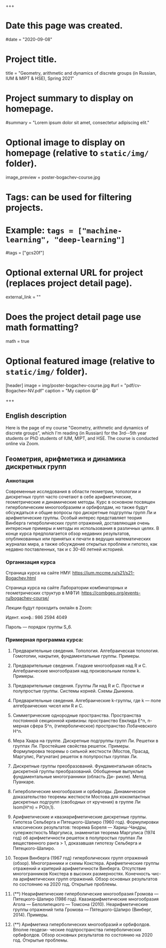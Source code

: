 +++
# Date this page was created.
#date = "2020-09-08"

# Project title.
title = "Geometry, arithmetic and dynamics of discrete groups (in Russian, IUM & MIPT & HSE), Spring 2021"

# Project summary to display on homepage.
#summary = "Lorem ipsum dolor sit amet, consectetur adipiscing elit."

# Optional image to display on homepage (relative to `static/img/` folder).
image_preview = poster-bogachev-course.jpg

# Tags: can be used for filtering projects.
# Example: `tags = ["machine-learning", "deep-learning"]`
#tags = ["gcs20f"]

# Optional external URL for project (replaces project detail page).
external_link = ""

# Does the project detail page use math formatting?
math = true

# Optional featured image (relative to `static/img/` folder).
[header]
image = img/poster-bogachev-course.jpg
#url = "pdf/cv-Bogachev-NV.pdf"
caption = "My caption :smile:"

+++



## English description

Here is the page of my course "Geometry, arithmetic and dynamics of discrete groups", which I'm reading (in Russian) for the 3rd--5th year students or PhD students of IUM, MIPT, and HSE. The course is conducted online via Zoom.  




## Геометрия, арифметика и динамика дискретных групп


### Аннотация

Современные исследования в области геометрии, топологии и дискретных групп часто сочетают в себе арифметические, геометрические и динамические методы. Курс в основном посвящен гиперболическим мноогообразиям и орбифолдам, но также будут обсуждаться и общие вопросы про дискретные подгруппы групп Ли и арифметические группы. Особый интерес представляет теория Винберга гиперболических групп отражений, доставляющая очень интересные примеры и методы их использования в различных целях. В конце курса предполагается обзор недавних результатов, опубликованных или принятых к печати в ведущих математических журналах мира, а также обсуждение открытых проблем и гипотез, как недавно поставленных, так и с 30-40 летней историей.


### Организация курса

Страница курса на сайте НМУ:
https://ium.mccme.ru/s21/s21-Bogachev.html

Страница курса на сайте Лаборатории комбинаторных и геометрических структур в МФТИ:
https://combgeo.org/events-ru/bogachev-course/



Лекции будут проходить онлайн в Zoom:

Идент. конф.: 986 2594 4049

Пароль — порядок группы S_6.

### Примерная программа курса:

1. Предварительные сведения. Топология. Алгебраическая топология. Гомотопии, накрытия, фундаментальные группы. Примеры.

2. Предварительные сведения. Гладкие многообразия над R и C. Алгебраические многообразия над произвольным полем k. Примеры.

3. Предварительные сведения. Группы Ли над R и C. Простые и полупростые группы. Системы корней. Схемы Дынкина.

4. Предварительные сведения. Алгебраические k-группы, где k — поле алгебраических чисел или R и C.

5. Симметрические однородные пространства. Пространства постоянной секционной кривизны: пространство Евклида E^n, n-мерная сфера S^n, (гиперболическое) пространство Лобачевского H^n.

6. Мера Хаара на группе. Дискретные подгруппы групп Ли. Решетки в группах Ли. Простейшие свойства решеток. Примеры. Формулировка теоремы о сильной жесткости (Мостов, Прасад, Маргулис, Рагунатан) решеток в полупростых группах Ли.

7. Дискретные группы преобразований. Фундаментальная область дискретной группы преобразований. Обобщенные выпуклые фундаментальные многогранники (область Ди- рихле). Метод Пуанкаре.

8. Гиперболические многообразия и орбифолды. Динамическое доказательство теоремы жесткости Мостова для кокомпактных дискретных подгрупп (свободных от кручения) в группе Ли Isom(H^n) = PO(n,1).

9. Арифметические и квазиарифметические дискретные группы. Гипотеза Сельберга и Пятецкого-Шапиро (1960 год). Формулировки классических результатов: теорема Бореля — Хариш-Чандры, супержесткость Маргулиса, знаменитая теорема Маргулиса (1974 год) об арифметичности решеток в полупростых группах Ли вещественного ранга > 1, доказавшая гипотезу Сельберга и Пятецкого-Шапиро.

10. Теория Винберга (1967 год) гиперболических групп отражений (обзор). Многогранники и схемы Кокстера. Арифметические группы отражений и критерий арифметичности Винберга. Отсутствие многогранников Кокстера в высоких размерностях. Конечность чис- ла арифметических групп отражений. Обзор основных результатов по состоянию на 2020 год. Открытые проблемы.

11. (**) Неарифметические гиперболические многообразия Громова — Пятецкого-Шапиро (1986 год). Квазиарифметические многообразия Агола — Белолипецкого — Томсона (2010). Неарифметические группы отражений типа Громова — Пятецкого-Шапиро (Винберг, 2014). Примеры.

12. (**) Арифметика гиперболических многообразий и орбифолдов. Вполне геодези- ческие подпространства гиперболических орбифолдов. Обзор основных результатов по состоянию на 2020 год. Открытые проблемы.


